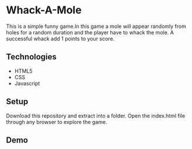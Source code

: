 # Whack-A-Mole
This is a simple funny game.In this game a mole will appear randomly from holes for a random duration and the player have to whack the mole. A successful whack add 1 points to your score.
<br>
 
  ## Technologies
 <ul>
  <li>HTML5</li>
  <li>CSS</li>
  <li>Javascript</li>
 </ul>
 
  ## Setup
 Download this repository and extract into a folder. Open the index.html file through any browser to explore the game.<br>
 
 ## Demo
 


